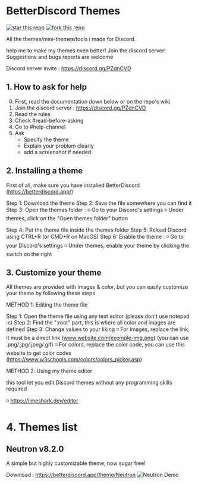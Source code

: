 # BetterDiscord Themes
[![star this repo](https://githubbadges.com/star.svg?user=codedotspectra&repo=themes&style=default&color=fff&background=1a75ff)](https://github.com/codedotspectra/themes)
[![fork this repo](https://githubbadges.com/fork.svg?user=codedotspectra&repo=themes&style=default&color=fff&background=1a75ff)](https://github.com/codedotspectra/themes/fork)

All the themes/mini-themes/tools i made for Discord.

help me to make my themes even better! Join the discord server!
Suggestions and bugs reports are welcome

Discord server invite : https://discord.gg/PZdnCVD

##  1. How to ask for help
0. First, read the  documentation down below or on the repo's wiki
1. Join the discord server : https://discord.gg/PZdnCVD
2. Read the rules
3. Check #read-before-asking
4. Go to #help-channel
5. Ask
   * Specify the theme
   * Explain your problem clearly
   * add a screenshot if needed

## 2. Installing a theme
First of all, make sure you have installed BetterDiscord (https://betterdiscord.app/)

Step 1: Download the theme
Step 2: Save the file somewhere you can find it
Step 3: Open the themes folder :
◽️ Go to your Discord's settings
◽️ Under themes, click on the "Open themes folder" button

Step 4: Put the theme file inside the themes folder
Step 5: Reload Discord using CTRL+R (or CMD+R on MacOS)
Step 6: Enable the theme :
◽️ Go to your Discord's settings
◽️ Under themes, enable your theme by clicking the switch on the right

## 3. Customize your theme
All themes are provided with images & color, but you can easily customize your theme by following these steps

METHOD 1: Editing the theme file

Step 1: Open the theme file using any text editor (please don't use notepad :c)
Step 2: Find the ":root" part, this is where all color and images are defined
Step 3: Change values to your liking
◽️ For images, replace the link, it must be a direct link
(www.website.com/exemple-img.png)
(you can use .png/.jpg/.jpeg/.gif)
◽️ For colors, replace the color code, you can use this website to get color codes (https://www.w3schools.com/colors/colors_picker.asp)

METHOD 2: Using my theme editor

this tool let you edit Discord themes without any programming skills required

◽️ https://limeshark.dev/editor

# 4. Themes list
## Neutron v8.2.0
A simple but highly customizable theme, now sugar free!

Download : https://betterdiscord.app/theme/Neutron
![Neutron Demo](https://i.imgur.com/5YhoRtf.jpg)